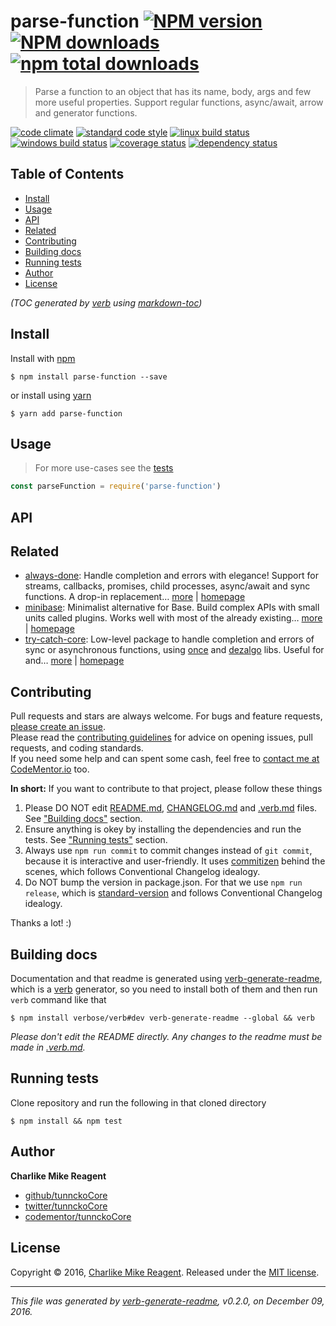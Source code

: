 # parse-function [![NPM version](https://img.shields.io/npm/v/parse-function.svg?style=flat)](https://www.npmjs.com/package/parse-function) [![NPM downloads](https://img.shields.io/npm/dm/parse-function.svg?style=flat)](https://npmjs.org/package/parse-function) [![npm total downloads][downloads-img]][downloads-url]

> Parse a function to an object that has its name, body, args and few more useful properties. Support regular functions, async/await, arrow and generator functions.

[![code climate][codeclimate-img]][codeclimate-url] 
[![standard code style][standard-img]][standard-url] 
[![linux build status][travis-img]][travis-url] 
[![windows build status][appveyor-img]][appveyor-url] 
[![coverage status][coveralls-img]][coveralls-url] 
[![dependency status][david-img]][david-url]

## Table of Contents
- [Install](#install)
- [Usage](#usage)
- [API](#api)
- [Related](#related)
- [Contributing](#contributing)
- [Building docs](#building-docs)
- [Running tests](#running-tests)
- [Author](#author)
- [License](#license)

_(TOC generated by [verb](https://github.com/verbose/verb) using [markdown-toc](https://github.com/jonschlinkert/markdown-toc))_

## Install
Install with [npm](https://www.npmjs.com/)

```
$ npm install parse-function --save
```

or install using [yarn](https://yarnpkg.com)

```
$ yarn add parse-function
```

## Usage
> For more use-cases see the [tests](test.js)

```js
const parseFunction = require('parse-function')
```

## API

## Related
- [always-done](https://www.npmjs.com/package/always-done): Handle completion and errors with elegance! Support for streams, callbacks, promises, child processes, async/await and sync functions. A drop-in replacement… [more](https://github.com/hybridables/always-done#readme) | [homepage](https://github.com/hybridables/always-done#readme "Handle completion and errors with elegance! Support for streams, callbacks, promises, child processes, async/await and sync functions. A drop-in replacement for [async-done][] - pass 100% of its tests plus more")
- [minibase](https://www.npmjs.com/package/minibase): Minimalist alternative for Base. Build complex APIs with small units called plugins. Works well with most of the already existing… [more](https://github.com/node-minibase/minibase#readme) | [homepage](https://github.com/node-minibase/minibase#readme "Minimalist alternative for Base. Build complex APIs with small units called plugins. Works well with most of the already existing [base][] plugins.")
- [try-catch-core](https://www.npmjs.com/package/try-catch-core): Low-level package to handle completion and errors of sync or asynchronous functions, using [once][] and [dezalgo][] libs. Useful for and… [more](https://github.com/hybridables/try-catch-core#readme) | [homepage](https://github.com/hybridables/try-catch-core#readme "Low-level package to handle completion and errors of sync or asynchronous functions, using [once][] and [dezalgo][] libs. Useful for and used in higher-level libs such as [always-done][] to handle completion of anything.")

## Contributing
Pull requests and stars are always welcome. For bugs and feature requests, [please create an issue](https://github.com/tunnckoCore/parse-function/issues/new).  
Please read the [contributing guidelines](CONTRIBUTING.md) for advice on opening issues, pull requests, and coding standards.  
If you need some help and can spent some cash, feel free to [contact me at CodeMentor.io](https://www.codementor.io/tunnckocore?utm_source=github&utm_medium=button&utm_term=tunnckocore&utm_campaign=github) too.

**In short:** If you want to contribute to that project, please follow these things

1. Please DO NOT edit [README.md](README.md), [CHANGELOG.md](CHANGELOG.md) and [.verb.md](.verb.md) files. See ["Building docs"](#building-docs) section.
2. Ensure anything is okey by installing the dependencies and run the tests. See ["Running tests"](#running-tests) section.
3. Always use `npm run commit` to commit changes instead of `git commit`, because it is interactive and user-friendly. It uses [commitizen][] behind the scenes, which follows Conventional Changelog idealogy.
4. Do NOT bump the version in package.json. For that we use `npm run release`, which is [standard-version][] and follows Conventional Changelog idealogy.

Thanks a lot! :)

## Building docs
Documentation and that readme is generated using [verb-generate-readme][], which is a [verb][] generator, so you need to install both of them and then run `verb` command like that

```
$ npm install verbose/verb#dev verb-generate-readme --global && verb
```

_Please don't edit the README directly. Any changes to the readme must be made in [.verb.md](.verb.md)._

## Running tests
Clone repository and run the following in that cloned directory

```
$ npm install && npm test
```

## Author
**Charlike Mike Reagent**

+ [github/tunnckoCore](https://github.com/tunnckoCore)
+ [twitter/tunnckoCore](http://twitter.com/tunnckoCore)
+ [codementor/tunnckoCore](https://codementor.io/tunnckoCore)

## License
Copyright © 2016, [Charlike Mike Reagent](http://i.am.charlike.online). Released under the [MIT license](LICENSE).

***

_This file was generated by [verb-generate-readme](https://github.com/verbose/verb-generate-readme), v0.2.0, on December 09, 2016._

[always-done]: https://github.com/hybridables/always-done
[async-done]: https://github.com/gulpjs/async-done
[base]: https://github.com/node-base/base
[commitizen]: https://github.com/commitizen/cz-cli
[dezalgo]: https://github.com/npm/dezalgo
[once]: https://github.com/isaacs/once
[standard-version]: https://github.com/conventional-changelog/standard-version
[verb-generate-readme]: https://github.com/verbose/verb-generate-readme
[verb]: https://github.com/verbose/verb

[downloads-url]: https://www.npmjs.com/package/parse-function
[downloads-img]: https://img.shields.io/npm/dt/parse-function.svg

[codeclimate-url]: https://codeclimate.com/github/tunnckoCore/parse-function
[codeclimate-img]: https://img.shields.io/codeclimate/github/tunnckoCore/parse-function.svg

[travis-url]: https://travis-ci.org/tunnckoCore/parse-function
[travis-img]: https://img.shields.io/travis/tunnckoCore/parse-function/master.svg?label=linux

[appveyor-url]: https://ci.appveyor.com/project/tunnckoCore/parse-function
[appveyor-img]: https://img.shields.io/appveyor/ci/tunnckoCore/parse-function/master.svg?label=windows

[coveralls-url]: https://coveralls.io/r/tunnckoCore/parse-function
[coveralls-img]: https://img.shields.io/coveralls/tunnckoCore/parse-function.svg

[david-url]: https://david-dm.org/tunnckoCore/parse-function
[david-img]: https://img.shields.io/david/tunnckoCore/parse-function.svg

[standard-url]: https://github.com/feross/standard
[standard-img]: https://img.shields.io/badge/code%20style-standard-brightgreen.svg

